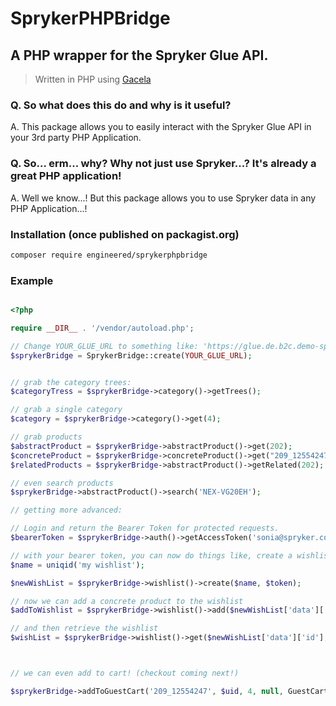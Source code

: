 # SprykerPHPBridge
## A PHP wrapper for the Spryker Glue API.
> Written in PHP using [Gacela](https://github.com/gacela-project/gacela)

### Q. So what does this do and why is it useful?

A. This package allows you to easily interact with the Spryker Glue API in your 3rd party PHP Application.

### Q. So... erm... why? Why not just use Spryker...? It's already a great PHP application!

A. Well we know...! But this package allows you to use Spryker data in any PHP Application...!


### Installation (once published on packagist.org)

```bash
composer require engineered/sprykerphpbridge
```



### Example

```php

<?php

require __DIR__ . '/vendor/autoload.php';

// Change YOUR_GLUE_URL to something like: 'https://glue.de.b2c.demo-spryker.com'
$sprykerBridge = SprykerBridge::create(YOUR_GLUE_URL);


// grab the category trees:
$categoryTress = $sprykerBridge->category()->getTrees();

// grab a single category
$category = $sprykerBridge->category()->get(4);

// grab products
$abstractProduct = $sprykerBridge->abstractProduct()->get(202);
$concreteProduct = $sprykerBridge->concreteProduct()->get("209_12554247");
$relatedProducts = $sprykerBridge->abstractProduct()->getRelated(202);

// even search products
$sprykerBridge->abstractProduct()->search('NEX-VG20EH');

// getting more advanced:

// Login and return the Bearer Token for protected requests.
$bearerToken = $sprykerBridge->auth()->getAccessToken('sonia@spryker.com', 'change123');

// with your bearer token, you can now do things like, create a wishlist...
$name = uniqid('my wishlist');

$newWishList = $sprykerBridge->wishlist()->create($name, $token);

// now we can add a concrete product to the wishlist
$addToWishlist = $sprykerBridge->wishlist()->add($newWishList['data']['id'], '209_12554247', $token);

// and then retrieve the wishlist
$wishList = $sprykerBridge->wishlist()->get($newWishList['data']['id'], $token);



// we can even add to cart! (checkout coming next!)

$sprykerBridge->addToGuestCart('209_12554247', $uid, 4, null, GuestCartReturnAttribute::totals_discountTotal);

```
